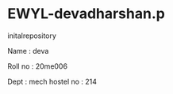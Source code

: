 # EWYL-devadharshan.p
initalrepository

Name : deva

Roll no : 20me006

Dept : mech
hostel no : 214
